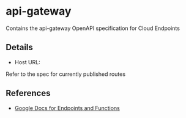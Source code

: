# api-gateway

Contains the api-gateway OpenAPI specification for Cloud Endpoints

## Details

- Host URL: <TBD>

Refer to the spec for currently published routes

## References

- [Google Docs for Endpoints and Functions](https://cloud.google.com/endpoints/docs/openapi/get-started-cloud-functions#configure_esp)
